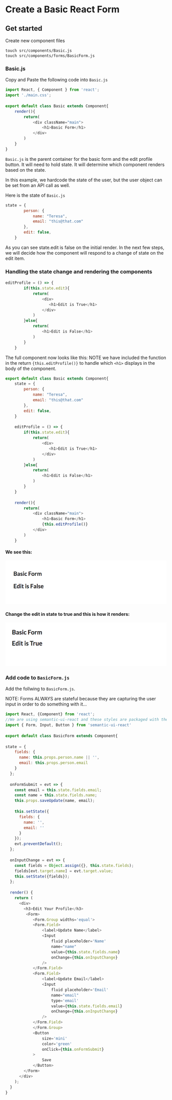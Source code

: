 # Create a Basic React Form

## Get started
Create new component files
```
touch src/components/Basic.js
touch src/components/forms/BasicForm.js
```

### Basic.js
Copy and Paste the following code into `Basic.js`

```js
import React, { Component } from 'react';
import './main.css';

export default class Basic extends Component{
    render(){
        return(
            <div className="main">
                <h1>Basic Form</h1>
            </div>
        )
    }
}
```
`Basic.js` is the parent container for the basic form and the edit profile button. It will need to hold state. It will determine which component renders based on the state.

In this example, we hardcode the state of the user, but the user object can be set from an API call as well.

Here is the state of `Basic.js`
```js
state = {
        person: {
            name: "Teresa",
            email: "this@that.com"
        },
        edit: false,
    }
```
As you can see state.edit is false on the initial render. In the next few steps, we will decide how the component will respond to a change of state on the edit item.

### Handling the state change and rendering the components

```js
editProfile = () => {
        if(this.state.edit){
            return(
                <div>
                   <h1>Edit is True</h1>
                </div>
            )
        }else{
            return(
                <h1>Edit is False</h1>
            )
        }
    }
```
The full component now looks like this: 
NOTE we have included the function in the return `{this.editProfile()}` to handle which `<h1>` displays in the body of the component. 
```js
export default class Basic extends Component{
    state = {
        person: {
            name: "Teresa",
            email: "this@that.com"
        },
        edit: false,
    }

    editProfile = () => {
        if(this.state.edit){
            return(
                <div>
                   <h1>Edit is True</h1>
                </div>
            )
        }else{
            return(
                <h1>Edit is False</h1>
            )
        }
    }

    render(){
        return(
            <div className="main">
                <h1>Basic Form</h1>
                {this.editProfile()}
            </div>
        )
    }
```

#### We see this:

![alt text](./public/img/editfalse.png "Edit is set to false")

#### Change the edit in state to true and this is how it renders:

![alt text](./public/img/edittrue.png "Edit is set to true")

### Add code to `BasicForm.js`

Add the follwing to `BasicForm.js`.

NOTE: Forms ALWAYS are stateful because they are capturing the user input in order to do something with it...

```js
import React, {Component} from 'react';
//We are using semantic-ui-react and these styles are packaged with the framework
import { Form, Input, Button } from 'semantic-ui-react'

export default class BasicForm extends Component{

state = {
    fields: {
      name: this.props.person.name || '',
      email: this.props.person.email
    }
  };

  onFormSubmit = evt => {
    const email = this.state.fields.email;
    const name = this.state.fields.name;
    this.props.saveUpdate(name, email);

    this.setState({
      fields: {
        name: '',
        email: ''
      }
    });
    evt.preventDefault();
  };

  onInputChange = evt => {
    const fields = Object.assign({}, this.state.fields);
    fields[evt.target.name] = evt.target.value;
    this.setState({fields});
  };

  render() {
    return (
      <div>
        <h3>Edit Your Profile</h3>
         <Form>
            <Form.Group widths='equal'>
            <Form.Field>
                <label>Update Name</label>
                <Input 
                    fluid placeholder='Name' 
                    name="name"
                    value={this.state.fields.name}
                    onChange={this.onInputChange}
                />
            </Form.Field>
            <Form.Field>
                <label>Update Email</label>
                <Input 
                    fluid placeholder='Email' 
                    name="email"
                    type='email'
                    value={this.state.fields.email}
                    onChange={this.onInputChange}
                />
            </Form.Field>
            </Form.Group>
            <Button 
                size='mini' 
                color='green'
                onClick={this.onFormSubmit}
            >
                Save                       
            </Button>
        </Form>
      </div>
    );
  }
}
```


